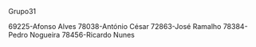 Grupo31

69225-Afonso Alves 
78038-António César
72863-José Ramalho 
78384-Pedro Nogueira 
78456-Ricardo Nunes



